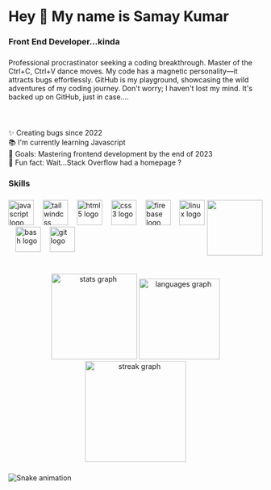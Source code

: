 <h1 align="left">Hey 👋 My name is Samay Kumar</h1>

###

<h3 align="left">Front End Developer...kinda</h3>

###

<p align="left">Professional procrastinator seeking a coding breakthrough. Master of the Ctrl+C, Ctrl+V dance moves. My code has a magnetic personality—it attracts bugs effortlessly. GitHub is my playground, showcasing the wild adventures of my coding journey. Don't worry; I haven't lost my mind. It's backed up on GitHub, just in case....</p>

###

<br clear="both">

<p align="left">✨ Creating bugs since 2022<br>📚 I'm currently learning Javascript<br>🎯 Goals: Mastering frontend development by the end of 2023<br>🎲 Fun fact: Wait...Stack Overflow had a homepage ?</p>

###

<h3 align="left">Skills</h3>

###

<img align="right" height="110" src="https://media1.tenor.com/images/bf3db2ac0487895c27044a91954e6bcb/tenor.gif?itemid=15219955"  />

###

<div align="left">
  <img src="https://cdn.jsdelivr.net/gh/devicons/devicon/icons/javascript/javascript-original.svg" height="50" alt="javascript logo"  />
  <img width="10" />
  <img src="https://cdn.simpleicons.org/tailwindcss/06B6D4" height="50" alt="tailwindcss logo"  />
  <img width="10" />
  <img src="https://cdn.jsdelivr.net/gh/devicons/devicon/icons/html5/html5-original.svg" height="50" alt="html5 logo"  />
  <img width="10" />
  <img src="https://cdn.jsdelivr.net/gh/devicons/devicon/icons/css3/css3-original.svg" height="50" alt="css3 logo"  />
  <img width="10" />
  <img src="https://cdn.jsdelivr.net/gh/devicons/devicon/icons/firebase/firebase-plain.svg" height="50" alt="firebase logo"  />
  <img width="10" />
  <img src="https://skillicons.dev/icons?i=linux" height="50" alt="linux logo"  />
  <img width="10" />
  <img src="https://cdn.simpleicons.org/gnubash/4EAA25" height="50" alt="bash logo"  />
  <img width="10" />
  <img src="https://cdn.simpleicons.org/git/F05032" height="50" alt="git logo"  />
</div>

###

<br clear="both">

<div align="center">
  <img src="https://github-readme-stats.vercel.app/api?username=samay15jan&hide_title=false&hide_rank=true&show_icons=true&include_all_commits=true&count_private=true&disable_animations=false&theme=github_dark&locale=en&hide_border=true&order=1" height="170" alt="stats graph"  />
  <img src="https://github-readme-stats.vercel.app/api/top-langs?username=samay15jan&locale=en&hide_title=false&layout=compact&card_width=320&langs_count=5&theme=github_dark&hide_border=true&order=2" height="160" alt="languages graph"  />
  <img src="https://streak-stats.demolab.com?user=samay15jan&locale=en&mode=daily&theme=github_dark&hide_border=true&border_radius=25&date_format=j M[ Y]&order=3" height="200" alt="streak graph"  />
</div>

###

<img src="https://raw.githubusercontent.com/samay15jan/samay15jan/output/snake.svg" alt="Snake animation" />

###
